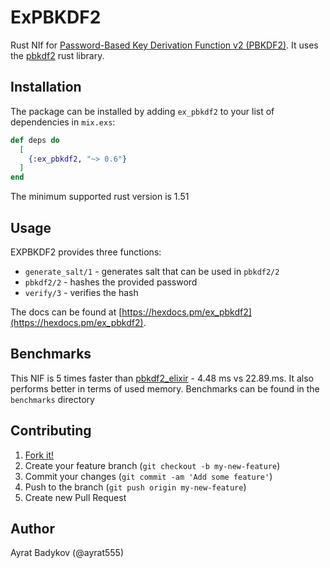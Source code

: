 # ExPBKDF2

Rust NIf for [Password-Based Key Derivation Function v2 (PBKDF2)](https://en.wikipedia.org/wiki/PBKDF2). It uses the [pbkdf2](https://github.com/RustCrypto/password-hashes/tree/master/pbkdf2) rust library.

## Installation

The package can be installed by adding `ex_pbkdf2` to your list of dependencies in `mix.exs`:

```elixir
def deps do
  [
    {:ex_pbkdf2, "~> 0.6"}
  ]
end
```

The minimum supported rust version is 1.51

## Usage

EXPBKDF2 provides three functions:

- `generate_salt/1` - generates salt that can be used in `pbkdf2/2`
- `pbkdf2/2` - hashes the provided password
- `verify/3` - verifies the hash

The docs can be found at [https://hexdocs.pm/ex_pbkdf2](https://hexdocs.pm/ex_pbkdf2).

## Benchmarks

This NIF is 5 times faster than [pbkdf2_elixir](https://github.com/riverrun/pbkdf2_elixir) - 4.48 ms vs 22.89.ms. It also performs better in terms of used memory. Benchmarks can be found in the `benchmarks` directory


## Contributing

1. [Fork it!](https://github.com/ayrat555/ex_pbkdf2)
2. Create your feature branch (`git checkout -b my-new-feature`)
3. Commit your changes (`git commit -am 'Add some feature'`)
4. Push to the branch (`git push origin my-new-feature`)
5. Create new Pull Request

## Author

Ayrat Badykov (@ayrat555)
